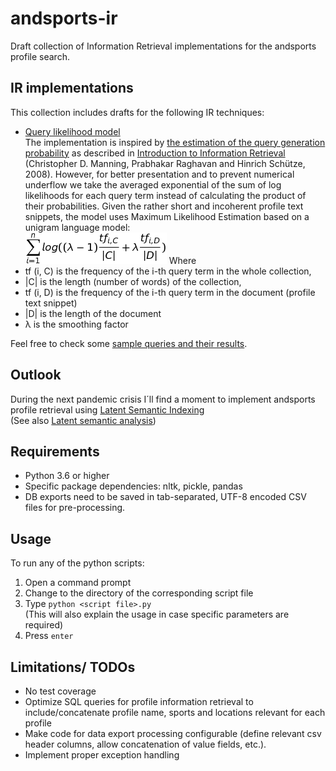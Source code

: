 # andsports-ir
Draft collection of Information Retrieval implementations
for the andsports profile search.

## IR implementations
This collection includes drafts for the following IR techniques:
* [Query likelihood model](https://en.wikipedia.org/wiki/Query_likelihood_model)<br> The implementation is inspired by [the estimation of the query generation probability](https://nlp.stanford.edu/IR-book/html/htmledition/estimating-the-query-generation-probability-1.html)
as described in [Introduction to Information Retrieval](https://nlp.stanford.edu/IR-book/) (Christopher D. Manning, Prabhakar Raghavan and Hinrich Schütze, 2008).
However, for better presentation and to prevent numerical underflow we take the averaged exponential of the sum of log likelihoods for each query term instead of calculating the product of their probabilities. 
Given the rather short and incoherent profile text snippets, the model uses Maximum Likelihood Estimation based on a unigram language model:<br>
![Applied QLM formula](qlm-formula.png)
Where 
* tf (i, C) is the frequency of the i-th query term in the whole collection, 
* |C| is the length (number of words) of the collection,
* tf (i, D) is the frequency of the i-th query term in the document (profile text snippet)
* |D| is the length of the document
* λ is the smoothing factor

Feel free to check some [sample queries and their results](query_likelihood_results.md).
<!-- 
http://www.sciweavers.org/free-online-latex-equation-editor
-->

## Outlook
During the next pandemic crisis I´ll find a moment to implement andsports profile retrieval using [Latent Semantic Indexing](https://nlp.stanford.edu/IR-book/html/htmledition/latent-semantic-indexing-1.html)<br>
(See also [Latent semantic analysis](https://en.wikipedia.org/wiki/Latent_semantic_analysis))
 

## Requirements
* Python 3.6 or higher
* Specific package dependencies: nltk, pickle, pandas
* DB exports need to be saved in tab-separated, UTF-8 encoded CSV files for pre-processing.

## Usage
To run any of the python scripts:
1) Open a command prompt
2) Change to the directory of the corresponding script file
3) Type `python <script file>.py`<br>(This will also explain the usage in case
specific parameters are required)
4) Press `enter`

## Limitations/ TODOs
* No test coverage
* Optimize SQL queries for profile information retrieval to include/concatenate profile name, sports and locations relevant for each profile
* Make code for data export processing configurable (define relevant csv header columns, allow concatenation of value fields, etc.).
* Implement proper exception handling


